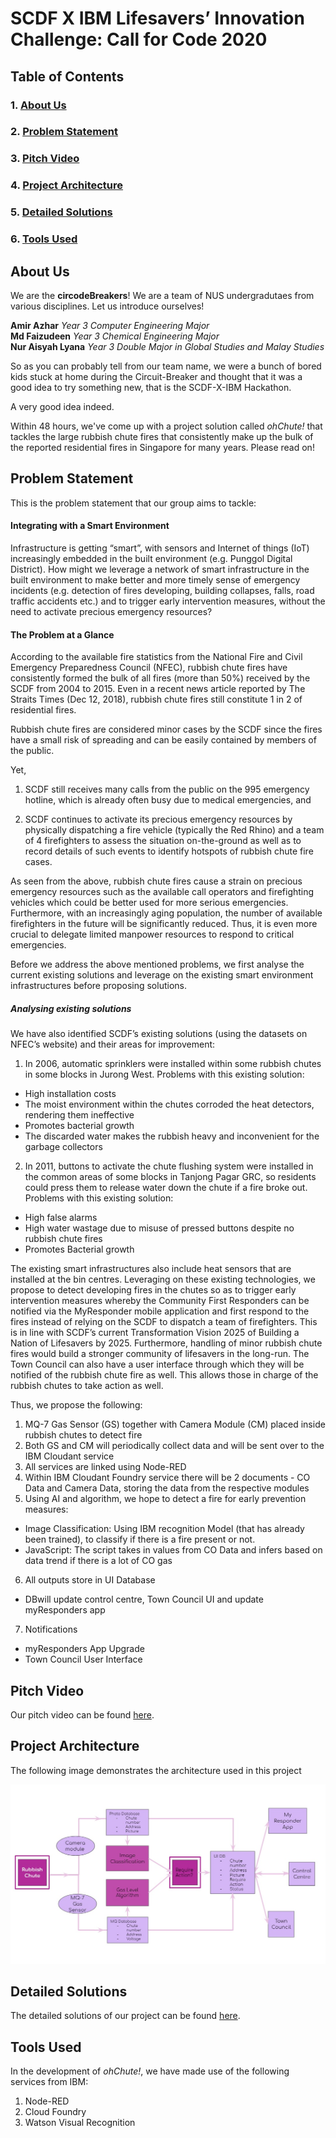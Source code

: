 # SCDF X IBM Lifesavers’ Innovation Challenge: Call for Code 2020

## Table of Contents
### 1. [About Us](#about-us)
### 2. [Problem Statement](#problem-statement)
### 3. [Pitch Video](#pitch-video)
### 4. [Project Architecture](#project-architecture)
### 5. [Detailed Solutions](#detailed-solutions)
### 6. [Tools Used](#tools-used)

## About Us 
We are the **circodeBreakers**! We are a team of NUS undergradutaes from various disciplines. 
Let us introduce ourselves!

**Amir Azhar** *Year 3 Computer Engineering Major*
</br>
**Md Faizudeen** *Year 3 Chemical Engineering Major*
</br>
**Nur Aisyah Lyana** *Year 3 Double Major in Global Studies and Malay Studies*

So as you can probably tell from our team name, we were a bunch of bored kids stuck at home during the Circuit-Breaker and thought that it was a good idea to try something new, that is the SCDF-X-IBM Hackathon. 

A very good idea indeed.

Within 48 hours, we've come up with a project solution called *ohChute!* that tackles the large rubbish chute fires that consistently make up the bulk of the reported residential fires in Singapore for many years. Please read on!

## Problem Statement 
This is the problem statement that our group aims to tackle:

#### Integrating with a Smart Environment

Infrastructure is getting “smart”, with sensors and Internet of things (IoT) increasingly embedded in the built environment (e.g. Punggol Digital District). How might we leverage a network of smart infrastructure in the built environment to make better and more timely sense of emergency incidents (e.g. detection of fires developing, building collapses, falls, road traffic accidents etc.) and to trigger early intervention measures, without the need to activate precious emergency resources?

#### The Problem at a Glance

According to the available fire statistics from the National Fire and Civil Emergency Preparedness Council (NFEC), rubbish chute fires have consistently formed the bulk of all fires (more than 50%) received by the SCDF from 2004 to 2015. Even in a recent news article reported by The Straits Times (Dec 12, 2018), rubbish chute fires still constitute 1 in 2 of residential fires.

Rubbish chute fires are considered minor cases by the SCDF since the fires have a small risk of spreading and can be easily contained by members of the public.

Yet, 

1. SCDF still receives many calls from the public on the 995 emergency hotline, which is already often busy due to medical emergencies, and

2. SCDF continues to activate its precious emergency resources by physically dispatching a fire vehicle (typically the Red Rhino) and a team of 4 firefighters to assess the situation on-the-ground as well as to record details of such events to identify hotspots of rubbish chute fire cases. 

As seen from the above, rubbish chute fires cause a strain on precious emergency resources such as the available call operators and firefighting vehicles which could be better used for more serious emergencies. Furthermore, with an increasingly aging population, the number of available firefighters in the future will be significantly reduced. Thus, it is even more crucial to delegate limited manpower resources to respond to critical emergencies.

Before we address the above mentioned problems, we first analyse the current existing solutions and leverage on the existing smart environment infrastructures before proposing solutions.

##### Analysing existing solutions
We have also identified SCDF’s existing solutions (using the datasets on NFEC’s website) and their areas for improvement:

1. In 2006, automatic sprinklers were installed within some rubbish chutes in some blocks in Jurong West. Problems with this existing solution: 
- High installation costs 
- The moist environment within the chutes corroded the heat detectors, rendering them ineffective
- Promotes bacterial growth 
- The discarded water makes the rubbish heavy and inconvenient for the garbage collectors

2. In 2011, buttons to activate the chute flushing system were installed in the common areas of some blocks in Tanjong Pagar GRC, so residents could press them to release water down the chute if a fire broke out. Problems with this existing solution: 
- High false alarms
- High water wastage due to misuse of pressed buttons despite no rubbish chute fires
- Promotes Bacterial growth

The existing smart infrastructures also include heat sensors that are installed at the bin centres. Leveraging on these existing technologies, we propose to detect developing fires in the chutes so as to trigger early intervention measures whereby the Community First Responders can be notified via the MyResponder mobile application and first respond to the fires instead of relying on the SCDF to dispatch a team of firefighters. This is in line with SCDF’s current Transformation Vision 2025 of Building a Nation of Lifesavers by 2025.  Furthermore, handling of minor rubbish chute fires would build a stronger community of lifesavers in the long-run. The Town Council can also have a user interface through which they will be notified of the rubbish chute fire as well. This allows those in charge of the rubbish chutes to take action as well.

Thus, we propose the following:

1. MQ-7 Gas Sensor (GS) together with Camera Module (CM) placed inside rubbish chutes to detect fire
2. Both GS and CM will periodically collect data and will be sent over to the IBM Cloudant service
3. All services are linked using Node-RED
4. Within IBM Cloudant Foundry service there will be 2 documents - CO Data and Camera Data, storing the data from the respective modules
5. Using AI and algorithm, we hope to detect a fire for early prevention measures:
 - Image Classification: Using IBM recognition Model (that has already been trained), to classify if there is a fire present or not. 
 - JavaScript: The script takes in values from CO Data and infers based on data trend if there is a lot of CO gas 
6. All outputs store in UI Database 
 - DBwill update control centre, Town Council UI and update myResponders app
7. Notifications
- myResponders App Upgrade
- Town Council User Interface

## Pitch Video
Our pitch video can be found [here](https://youtu.be/iz6axtR2vUA).

## Project Architecture
The following image demonstrates the architecture used in this project

![Architecture](images/projectarchitecture.jpg)

## Detailed Solutions
The detailed solutions of our project can be found [here](Detailed-Solution.md).

## Tools Used 
In the development of *ohChute!*, we have made use of the following services from IBM:

1. Node-RED
2. Cloud Foundry
3. Watson Visual Recognition
